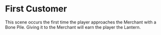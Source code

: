 # First Customer

This scene occurs the first time the player approaches the Merchant with a Bone Pile. Giving it to the Merchant will earn the player the Lantern.